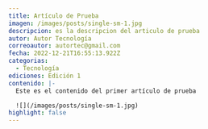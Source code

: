 ```yaml
---
title: Artículo de Prueba
imagen: /images/posts/single-sm-1.jpg
descripcion: es la descripcion del articulo de prueba
autor: Autor Tecnología
correoautor: autortec@gmail.com
fecha: 2022-12-21T16:55:13.922Z
categorias:
  - Tecnología
ediciones: Edición 1
contenido: |-
  E﻿ste es el contenido del primer artículo de prueba

  ![](/images/posts/single-sm-1.jpg)
highlight: false
---
```

